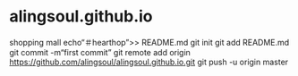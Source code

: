 # alingsoul.github.io
shopping mall
echo“＃hearthop”>> README.md 
git init 
git add README.md 
git commit -m“first commit” 
git remote add origin https://github.com/alingsoul/alingsoul.github.io.git
git push -u origin master
